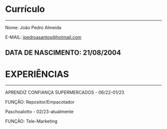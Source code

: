 # Currículo
---

 Nome: João Pedro Almeida

 E-MAIL: jpedroasantos@hotmail.com

 DATA DE NASCIMENTO: 21/08/2004
---

# EXPERIÊNCIAS
---
APRENDIZ CONFIANÇA SUPERMERCADOS - 06/22-01/23

FUNÇÃO: Repositor/Empacotador

Paschoalotto - 02/23-atualmente

FUNÇÃO: Tele-Marketing
